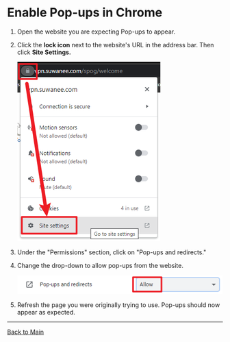 # Enable Pop-ups in Chrome

1. Open the website you are expecting Pop-ups to appear.
1. Click the **lock icon** next to the website's URL in the address bar. Then click **Site Settings.**

    ![View site info](refs/Enable%20Pop-ups%20in%20Chrome/1.png)

1. Under the "Permissions" section, click on "Pop-ups and redirects."
1. Change the drop-down to allow pop-ups from the website.

    ![Allow](refs/Enable%20Pop-ups%20in%20Chrome/2.png)

1. Refresh the page you were originally trying to use. Pop-ups should now appear as expected.

---

[Back to Main](README.md)
